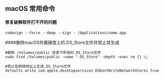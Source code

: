 ## macOS 常用命令

#### 修复破解软件打不开的问题

```shell
codesign --force --deep --sign - /Applications/name.app
```

####删除macOS外置硬盘上的.DS_Store文件并禁止其生成

```shell
#删除 /Volumes/public 目录下所有的.DS_Store文件
sudo find /Volumes/public -name ".DS_Store" -depth -exec rm {} \;

#禁止在网络地址上生成.DS_Store文件
defaults write com.apple.desktopservices DSDontWriteNetworkStores true 
```

